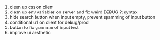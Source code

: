 1. clean up css on client
2. clean up env variables on server and fix weird DEBUG ?: syntax
3. hide search button when input empty, prevent spamming of input button
4. conditional url on client for debug/prod
5. button to fix grammar of input text
6. improve ui aesthetic
